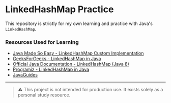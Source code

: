 # LinkedHashMap Practice

This repository is strictly for my own learning and practice with Java's `LinkedHashMap`.

### Resources Used for Learning

- [Java Made So Easy - LinkedHashMap Custom Implementation](https://www.javamadesoeasy.com/2015/02/linkedhashmap-custom-implementation.html)
- [GeeksForGeeks - LinkedHashMap in Java](https://www.geeksforgeeks.org/java/linkedhashmap-class-in-java/)
- [Official Java Documentation - LinkedHashMap (Java 8)](https://docs.oracle.com/javase/8/docs/api/java/util/LinkedHashMap.html)
- [Programiz - LinkedHashMap in Java](https://www.programiz.com/java-programming/linkedhashmap)
- [JavaGuides](https://www.javaguides.net/2024/05/java-linkedhashmap-methods-tutorial.html)

---

> ⚠️ This project is not intended for production use. It exists solely as a personal study resource.